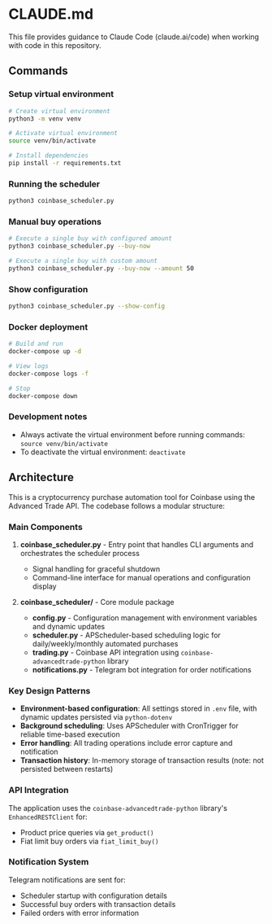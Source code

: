# CLAUDE.md

This file provides guidance to Claude Code (claude.ai/code) when working with code in this repository.

## Commands

### Setup virtual environment
```bash
# Create virtual environment
python3 -m venv venv

# Activate virtual environment
source venv/bin/activate

# Install dependencies
pip install -r requirements.txt
```

### Running the scheduler
```bash
python3 coinbase_scheduler.py
```

### Manual buy operations
```bash
# Execute a single buy with configured amount
python3 coinbase_scheduler.py --buy-now

# Execute a single buy with custom amount
python3 coinbase_scheduler.py --buy-now --amount 50
```

### Show configuration
```bash
python3 coinbase_scheduler.py --show-config
```

### Docker deployment
```bash
# Build and run
docker-compose up -d

# View logs
docker-compose logs -f

# Stop
docker-compose down
```

### Development notes
- Always activate the virtual environment before running commands: `source venv/bin/activate`
- To deactivate the virtual environment: `deactivate`

## Architecture

This is a cryptocurrency purchase automation tool for Coinbase using the Advanced Trade API. The codebase follows a modular structure:

### Main Components

1. **coinbase_scheduler.py** - Entry point that handles CLI arguments and orchestrates the scheduler process
   - Signal handling for graceful shutdown
   - Command-line interface for manual operations and configuration display

2. **coinbase_scheduler/** - Core module package
   - **config.py** - Configuration management with environment variables and dynamic updates
   - **scheduler.py** - APScheduler-based scheduling logic for daily/weekly/monthly automated purchases
   - **trading.py** - Coinbase API integration using `coinbase-advancedtrade-python` library
   - **notifications.py** - Telegram bot integration for order notifications

### Key Design Patterns

- **Environment-based configuration**: All settings stored in `.env` file, with dynamic updates persisted via `python-dotenv`
- **Background scheduling**: Uses APScheduler with CronTrigger for reliable time-based execution
- **Error handling**: All trading operations include error capture and notification
- **Transaction history**: In-memory storage of transaction results (note: not persisted between restarts)

### API Integration

The application uses the `coinbase-advancedtrade-python` library's `EnhancedRESTClient` for:
- Product price queries via `get_product()`
- Fiat limit buy orders via `fiat_limit_buy()`

### Notification System

Telegram notifications are sent for:
- Scheduler startup with configuration details
- Successful buy orders with transaction details
- Failed orders with error information